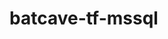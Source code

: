# batcave-tf-mssql

<!-- BEGINNING OF PRE-COMMIT-TERRAFORM DOCS HOOK -->

<!-- END OF PRE-COMMIT-TERRAFORM DOCS HOOK -->
